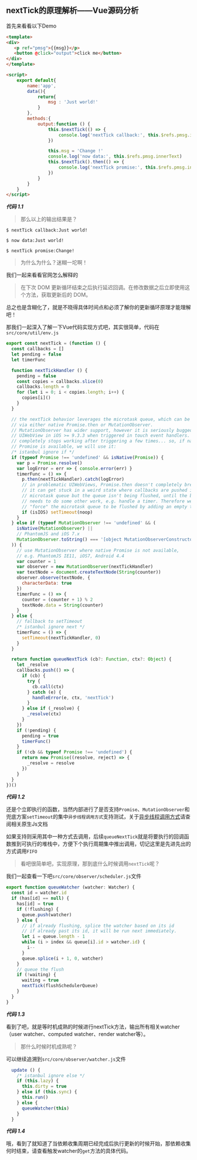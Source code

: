 nextTick的原理解析——Vue源码分析
---

首先来看看以下Demo

```html
<template>
<div>
   <p ref="pmsg">{{msg}}</p>
   <button @click="output">click me</button>
</div>
</template>

<script>
    export default{
        name:'app',
        data(){
            return{
                msg : 'Just world!'
            }
        },
        methods:{
            output:function () {
                this.$nextTick(() => {
                    console.log('nextTick callback:', this.$refs.pmsg.innerText)
                })

                this.msg = 'Change !'
                console.log('now data:', this.$refs.pmsg.innerText)
                this.$nextTick().then(() => {
                    console.log('nextTick promise:', this.$refs.pmsg.innerText)
                })
            }
        }
    }
</script>
```
***代码 1.1***

> 那么以上的输出结果是？

```text
$ nextTick callback:Just world!

$ now data:Just world!

$ nextTick promise:Change!

```

> 为什么为什么？迷糊一坨啊！

我们一起来看看官网怎么解释的

> 在下次 DOM 更新循环结束之后执行延迟回调。在修改数据之后立即使用这个方法，获取更新后的 DOM。

总之也是含糊化了，就是不晓得具体时间点和必须了解你的更新循环原理才能理解吧！

那我们一起深入了解一下Vue代码实现方式吧，其实很简单，代码在`src/core/util/env.js`

```javascript
export const nextTick = (function () {
  const callbacks = []
  let pending = false
  let timerFunc

  function nextTickHandler () {
    pending = false
    const copies = callbacks.slice(0)
    callbacks.length = 0
    for (let i = 0; i < copies.length; i++) {
      copies[i]()
    }
  }

  // the nextTick behavior leverages the microtask queue, which can be accessed
  // via either native Promise.then or MutationObserver.
  // MutationObserver has wider support, however it is seriously bugged in
  // UIWebView in iOS >= 9.3.3 when triggered in touch event handlers. It
  // completely stops working after triggering a few times... so, if native
  // Promise is available, we will use it:
  /* istanbul ignore if */
  if (typeof Promise !== 'undefined' && isNative(Promise)) {
    var p = Promise.resolve()
    var logError = err => { console.error(err) }
    timerFunc = () => {
      p.then(nextTickHandler).catch(logError)
      // in problematic UIWebViews, Promise.then doesn't completely break, but
      // it can get stuck in a weird state where callbacks are pushed into the
      // microtask queue but the queue isn't being flushed, until the browser
      // needs to do some other work, e.g. handle a timer. Therefore we can
      // "force" the microtask queue to be flushed by adding an empty timer.
      if (isIOS) setTimeout(noop)
    }
  } else if (typeof MutationObserver !== 'undefined' && (
    isNative(MutationObserver) ||
    // PhantomJS and iOS 7.x
    MutationObserver.toString() === '[object MutationObserverConstructor]'
  )) {
    // use MutationObserver where native Promise is not available,
    // e.g. PhantomJS IE11, iOS7, Android 4.4
    var counter = 1
    var observer = new MutationObserver(nextTickHandler)
    var textNode = document.createTextNode(String(counter))
    observer.observe(textNode, {
      characterData: true
    })
    timerFunc = () => {
      counter = (counter + 1) % 2
      textNode.data = String(counter)
    }
  } else {
    // fallback to setTimeout
    /* istanbul ignore next */
    timerFunc = () => {
      setTimeout(nextTickHandler, 0)
    }
  }

  return function queueNextTick (cb?: Function, ctx?: Object) {
    let _resolve
    callbacks.push(() => {
      if (cb) {
        try {
          cb.call(ctx)
        } catch (e) {
          handleError(e, ctx, 'nextTick')
        }
      } else if (_resolve) {
        _resolve(ctx)
      }
    })
    if (!pending) {
      pending = true
      timerFunc()
    }
    if (!cb && typeof Promise !== 'undefined') {
      return new Promise((resolve, reject) => {
        _resolve = resolve
      })
    }
  }
})()
```
***代码 1.2***

还是个立即执行的函数，当然内部进行了是否支持`Promise`、`MutationObserver`和兜底方案`setTimeout`的集中`异步线程调用方式`支持测试，关于[异步线程调用方式](http://www.zhangjinglin.cn/blog/d37df4ef6d3bebce75e3cebbb62b65.html)请查阅相关原生Js文档

如果支持则采用其中一种方式去调用，后续`queueNextTick`就是将要执行的回调函数推到可执行的堆栈中，方便下个执行周期集中推出调用，切记这里是先进先出的方式调用`FIFO`

> 看吧很简单吧，实现原理，那到底什么时候调用`nextTick`呢？

我们一起查看一下吧`src/core/observer/scheduler.js`文件

```javascript
export function queueWatcher (watcher: Watcher) {
  const id = watcher.id
  if (has[id] == null) {
    has[id] = true
    if (!flushing) {
      queue.push(watcher)
    } else {
      // if already flushing, splice the watcher based on its id
      // if already past its id, it will be run next immediately.
      let i = queue.length - 1
      while (i > index && queue[i].id > watcher.id) {
        i--
      }
      queue.splice(i + 1, 0, watcher)
    }
    // queue the flush
    if (!waiting) {
      waiting = true
      nextTick(flushSchedulerQueue)
    }
  }
}
```
***代码 1.3***

看到了吧，就是等时机成熟的时候进行nextTick方法，输出所有相关watcher（user watcher、computed watcher、render watcher等）。

> 那什么时候时机成熟呢？

可以继续追溯到`src/core/observer/watcher.js`文件

```javascript
  update () {
    /* istanbul ignore else */
    if (this.lazy) {
      this.dirty = true
    } else if (this.sync) {
      this.run()
    } else {
      queueWatcher(this)
    }
  }
```
***代码 1.4***

哦，看到了就知道了当依赖收集周期已经完成后执行更新的时候开始，那依赖收集何时结束，请查看触发watcher的`get`方法的具体代码。





